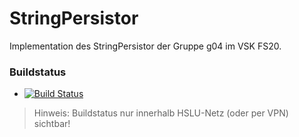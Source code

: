 # StringPersistor

Implementation des StringPersistor der Gruppe g04 im VSK FS20.

### Buildstatus
* [![Build Status](https://jenkins-vsk.el.eee.intern/jenkins/buildStatus/icon?job=g04-stringpersistor)](https://jenkins-vsk.el.eee.intern/jenkins/job/g04-stringpersistor/)

> Hinweis: Buildstatus nur innerhalb HSLU-Netz (oder per VPN) sichtbar!